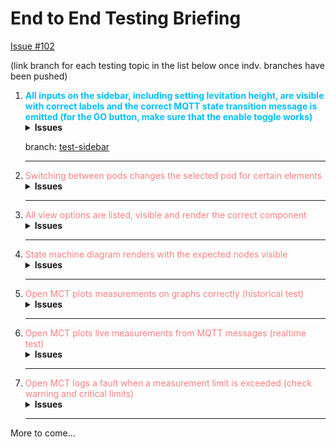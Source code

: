 # End to End Testing Briefing

[Issue #102](https://github.com/Hyp-ed/hyped-2024/issues/102)

(link branch for each testing topic in the list below once indv. branches have been pushed)

<ol>
<li><span class="doing">All inputs on the sidebar, including setting levitation height, are visible with correct labels and the correct MQTT state transition message is emitted (for the GO button, make sure that the enable toggle works)
</span>
<details>
  <summary>Issues</summary>
  <ul>
    <li>Setting Levitation Height</li>
    <li>Correct Labels Visible</li>
    <li>MQTT State Transition Message Emitted (<em>Enable Toggle should work for 'GO' button</em>)</li>
  </ul>
</details>

branch: [test-sidebar](https://github.com/Hyp-ed/hyped-2024/tree/tel-e2e_testing)

</li>
<hr>

<li><span class="totest">Switching between pods changes the selected pod for certain elements</span>
<details>
  <summary>Issues</summary>
  <ul>
    <li>Setting Levitation Height</li>
    <li>Correct Labels Visible</li>
    <li>MQTT State Transition Message Emitted (<em>Enable Toggle should work for 'GO' button</em>)</li>
  </ul>
</details>
</li>
<hr>

<li><span class="totest">All view options are listed, visible and render the correct component</span>
<details>
  <summary>Issues</summary>
  <ul>
    <li>Setting Levitation Height</li>
    <li>Correct Labels Visible</li>
    <li>MQTT State Transition Message Emitted (<em>Enable Toggle should work for 'GO' button</em>)</li>
  </ul>
</details>
</li>
<hr>

<li><span class="totest">State machine diagram renders with the expected nodes visible</span>
<details>
  <summary>Issues</summary>
  <ul>
  </ul>
</details>
</li>
<hr>

<li><span class="totest">Open MCT plots measurements on graphs correctly (historical test)</span>
<details>
  <summary>Issues</summary>
  <ul>
  </ul>
</details>
</li>
<hr>

<li><span class="totest">Open MCT plots live measurements from MQTT messages (realtime test)</span>
<details>
  <summary>Issues</summary>
  <ul>
  </ul>
</details>
</li>
<hr>

<li><span class="totest">Open MCT logs a fault when a measurement limit is exceeded (check warning and critical limits)</span>
<details>
  <summary>Issues</summary>
  <ul>
  </ul>
</details>
</li>
<hr>
</ol>

<span>More to come...</span>

</ol>

<style>
  .totest {
    color: #FF7F7F;
  }
  .doing {
    color: #00BFFF;
    font-weight: bold;
  }
  .done {
    color: lime;
    text-decoration: underline;
  }
  summary {
    font-size: 14px;
    font-weight: bold;
  }
</style>

